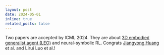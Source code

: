 ```yaml
---
layout: post
date: 2024-05-01
inline: true
related_posts: false
---
```


Two papers are accepted by ICML 2024. They are about <a href='https://embodied-generalist.github.io/'>3D embodied generalist agent (LEO)</a> and neural-symbolic RL. Congrats <a href='https://huangjy-pku.github.io/'>Jiangyong Huang</a> et al. and Lirui Luo et al.!